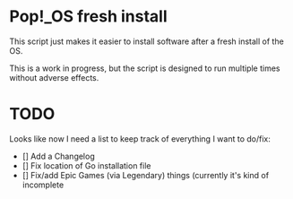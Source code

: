 # Pop!_OS fresh install

This script just makes it easier to install software after a fresh install of the OS.

This is a work in progress, but the script is designed to run multiple times without adverse effects.

# TODO

Looks like now I need a list to keep track of everything I want to do/fix:

- [] Add a Changelog
- [] Fix location of Go installation file
- [] Fix/add Epic Games (via Legendary) things (currently it's kind of incomplete

